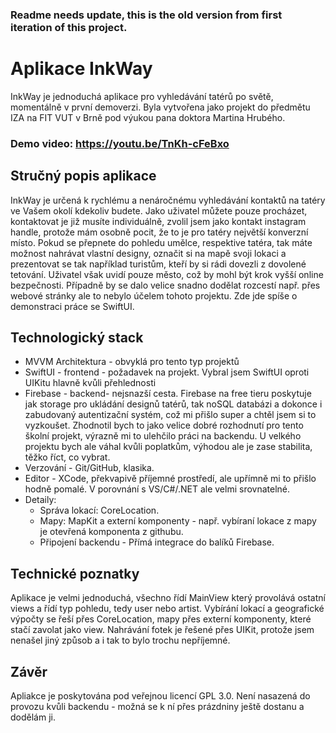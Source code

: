 ### Readme needs update, this is the old version from first iteration of this project.

# Aplikace InkWay
InkWay je jednoduchá aplikace pro vyhledávání tatérů po světě, momentálně 
v první demoverzi. Byla vytvořena jako projekt do předmětu IZA na FIT VUT 
v Brně pod výukou pana doktora Martina Hrubého.

### Demo video: https://youtu.be/TnKh-cFeBxo

## Stručný popis aplikace
InkWay je určená k rychlému a nenáročnému vyhledávání kontaktů na tatéry 
ve Vašem okolí kdekoliv budete. Jako uživatel můžete pouze procházet, 
kontaktovat je již musíte individuálně, zvolil jsem jako kontakt instagram 
handle, protože mám osobně pocit, že to je pro tatéry největší konverzní 
místo. Pokud se přepnete do pohledu umělce, respektive tatéra, tak máte 
možnost nahrávat vlastní designy, označit si na mapě svoji lokaci a 
prezentovat se tak například turistům, kteří by si rádi dovezli z dovolené 
tetování. Uživatel však uvidí pouze město, což by mohl být krok vyšší 
online bezpečnosti. Případně by se dalo velice snadno dodělat rozcestí 
např. přes webové stránky ale to nebylo účelem tohoto projektu. Zde jde 
spíše o demonstraci práce se SwiftUI.

## Technologický stack
- MVVM Architektura - obvyklá pro tento typ projektů
- SwiftUI - frontend - požadavek na projekt. Vybral jsem SwiftUI oproti 
UIKitu hlavně kvůli přehlednosti
- Firebase - backend- nejsnazší cesta. Firebase na free tieru poskytuje 
jak storage pro ukládání designů tatérů, tak noSQL databázi a dokonce i 
zabudovaný autentizační systém, což mi přišlo super a chtěl jsem si to 
vyzkoušet. Zhodnotil bych to jako velice dobré rozhodnutí pro tento školní 
projekt, výrazně mi to ulehčilo práci na backendu.  U velkého projektu 
bych ale váhal kvůli poplatkům, výhodou ale je zase stabilita, těžko říct, 
co vybrat.
- Verzování - Git/GitHub, klasika. 
- Editor - XCode, překvapivě příjemné prostředí, ale upřímně mi to přišlo 
hodně pomalé. V porovnání s VS/C#/.NET ale velmi srovnatelné.
- Detaily:
	- Správa lokací: CoreLocation.
	- Mapy: MapKit a externí komponenty - např. vybíraní lokace z mapy 
je otevřená komponenta z githubu.
	- Připojení backendu - Přímá integrace do balíků Firebase.

## Technické poznatky
Aplikace je velmi jednoduchá, všechno řídí MainView který provolává 
ostatní views a řídí typ pohledu, tedy user nebo artist. Vybírání lokací a 
geografické výpočty se řeší přes CoreLocation, mapy přes externí 
komponenty, které stačí zavolat jako view. Nahrávání fotek je řešené přes 
UIKit, protože jsem nenašel jiný způsob a i tak to bylo trochu nepříjemné. 

## Závěr
Apliakce je poskytována pod veřejnou licencí GPL 3.0. 
Není nasazená do provozu kvůli backendu - možná se k ní přes prázdniny 
ještě dostanu a dodělám ji.



